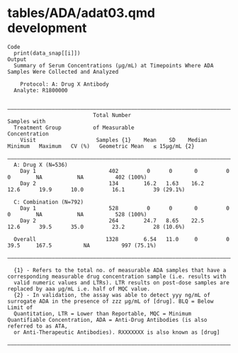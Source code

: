 # tables/ADA/adat03.qmd development

    Code
      print(data_snap[[i]])
    Output
      Summary of Serum Concentrations (μg/mL) at Timepoints Where ADA Samples Were Collected and Analyzed
      
        Protocol: A: Drug X Antibody
      Analyte: R1800000
      
      ———————————————————————————————————————————————————————————————————————————————————————————————————————————————————————————
                               Total Number                                                                         Samples with 
      Treatment Group          of Measurable                                                                        Concentration
        Visit                   Samples {1}    Mean    SD    Median   Minimum   Maximum   CV (%)   Geometric Mean   ≤ 15μg/mL {2}
      ———————————————————————————————————————————————————————————————————————————————————————————————————————————————————————————
      A: Drug X (N=536)                                                                                                          
        Day 1                       402         0      0       0         0         0        NA           NA          402 (100%)  
        Day 2                       134        16.2   1.63    16.2     12.6      19.9      10.0         16.1         39 (29.1%)  
      
      C: Combination (N=792)                                                                                                     
        Day 1                       528         0      0       0         0         0        NA           NA          528 (100%)  
        Day 2                       264        24.7   8.65    22.5     12.6      39.5      35.0         23.2         28 (10.6%)  
      
      Overall                      1328        6.54   11.0     0         0       39.5     167.5          NA          997 (75.1%) 
      ———————————————————————————————————————————————————————————————————————————————————————————————————————————————————————————
      
      {1} - Refers to the total no. of measurable ADA samples that have a corresponding measurable drug concentration sample (i.e. results with
      valid numeric values and LTRs). LTR results on post-dose samples are replaced by aaa µg/mL i.e. half of MQC value.
      {2} - In validation, the assay was able to detect yyy ng/mL of surrogate ADA in the presence of zzz µg/mL of [drug]. BLQ = Below Limit of
      Quantitation, LTR = Lower than Reportable, MQC = Minimum Quantifiable Concentration, ADA = Anti-Drug Antibodies (is also referred to as ATA,
      or Anti-Therapeutic Antibodies). RXXXXXXX is also known as [drug]
      ———————————————————————————————————————————————————————————————————————————————————————————————————————————————————————————
      

